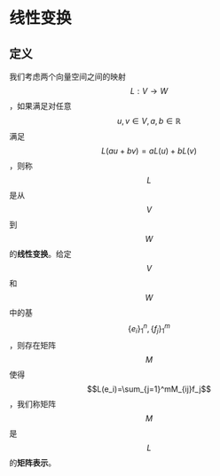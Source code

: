 # 线性变换

## 定义

我们考虑两个向量空间之间的映射$$L:V\to W$$，如果满足对任意$$u,v \in V, a,b \in \mathbb R$$满足$$L(au+bv)=aL(u)+bL(v)$$，则称$$L$$是从$$V$$到$$W$$的**线性变换**。给定$$V$$和$$W$$中的基$$\{e_i\}_1^n,\{f_j\}_1^m$$，则存在矩阵$$M$$使得$$L(e_i)=\sum_{j=1}^mM_{ij}f_j$$，我们称矩阵$$M$$是$$L$$的**矩阵表示**。
